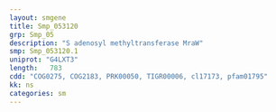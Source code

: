 ```yaml
---
layout: smgene
title: Smp_053120
grp: Smp_05
description: "S adenosyl methyltransferase MraW"
smp: Smp_053120.1
uniprot: "G4LXT3"
length:   783
cdd: "COG0275, COG2183, PRK00050, TIGR00006, cl17173, pfam01795"
kk: ns
categories: sm
---
```

